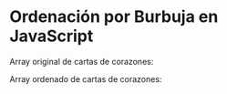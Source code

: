
<html lang="es">
<head>
    <title>Ordenación por Burbuja</title>
</head>
<body>
    <h1>Ordenación por Burbuja en JavaScript</h1>
    <p>Array original de cartas de corazones: <span id="original"></span></p>
    <p>Array ordenado de cartas de corazones: <span id="ordenado"></span></p>
    <script>
        // Función de ordenación por burbuja
        function bubbleSort(arr) {
            let n = arr.length;
            for (let i = 0; i < n - 1; i++) {
                for (let j = 0; j < n - i - 1; j++) {
                    if (arr[j] > arr[j + 1]) {
                        // Intercambiar elementos
                        let temp = arr[j];
                        arr[j] = arr[j + 1];
                        arr[j + 1] = temp;
                    }
                }
            }
            return arr;
        }

        // Array de ejemplo de cartas de corazones (1=As, 11=Jota, 12=Reina, 13=Rey)
        let cartasCorazones = [1, 13, 12, 11, 2, 7, 5, 3, 9, 10, 8, 6, 4];

        // Mostrar el array original de cartas en el documento HTML
        document.getElementById("original").textContent = cartasCorazones.join(", ");

        // Ordenar el array de cartas usando el método de la burbuja
        let cartasOrdenadas = bubbleSort(cartasCorazones);

        // Mostrar el array de cartas ordenado en el documento HTML
        document.getElementById("ordenado").textContent = cartasOrdenadas.join(", ");
    </script>
</body>
</html>
